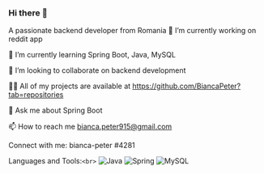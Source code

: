 ### Hi there 👋


A passionate backend developer from Romania
🔭 I’m currently working on reddit app

🌱 I’m currently learning Spring Boot, Java, MySQL

👯 I’m looking to collaborate on backend development

👨‍💻 All of my projects are available at https://github.com/BiancaPeter?tab=repositories

💬 Ask me about Spring Boot

📫 How to reach me bianca.peter915@gmail.com

Connect with me:
bianca-peter #4281

Languages and Tools:`<br>`
![Java](https://img.shields.io/badge/Java-ED8B00?style=for-the-badge&logo=java&logoColor=white)
![Spring](https://img.shields.io/badge/Spring-6DB33F?style=for-the-badge&logo=spring&logoColor=white)
![MySQL](https://img.shields.io/badge/mysql-%2300f.svg?style=for-the-badge&logo=mysql&logoColor=white)

